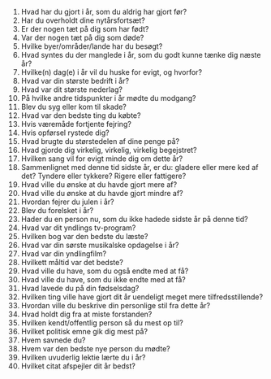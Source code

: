 1. Hvad har du gjort i år, som du aldrig har gjort før?
2. Har du overholdt dine nytårsfortsæt?
3. Er der nogen tæt på dig som har født?
4. Var der nogen tæt på dig som døde?
5. Hvilke byer/områder/lande har du besøgt?
6. Hvad syntes du der manglede i år, som du godt kunne tænke dig næste år?
7. Hvilke(n) dag(e) i år vil du huske for evigt, og hvorfor?
8. Hvad var din største bedrift i år?
9. Hvad var dit største nederlag?
10. På hvilke andre tidspunkter i år mødte du modgang?
11. Blev du syg eller kom til skade?
12. Hvad var den bedste ting du købte?
13. Hvis væremåde fortjente fejring?
14. Hvis opførsel rystede dig?
15. Hvad brugte du størstedelen af dine penge på?
16. Hvad gjorde dig virkelig, virkelig, virkelig begejstret?
17. Hvilken sang vil for evigt minde dig om dette år?
18. Sammenlignet med denne tid sidste år, er du: gladere eller mere ked af det? Tyndere eller tykkere? Rigere eller fattigere?
19. Hvad ville du ønske at du havde gjort mere af?
20. Hvad ville du ønske at du havde gjort mindre af?
21. Hvordan fejrer du julen i år?
22. Blev du forelsket i år?
23. Hader du en person nu, som du ikke hadede sidste år på denne tid? 
24. Hvad var dit yndlings tv-program?
25. Hvilken bog var den bedste du læste?
26. Hvad var din sørste musikalske opdagelse i år?
27. Hvad var din yndlingfilm?
28. Hvilkett måltid var det bedste?
29. Hvad ville du have, som du også endte med at få?
30. Hvad ville du have, som du ikke endte med at få?
31. Hvad lavede du på din fødselsdag?
32. Hvilken ting ville have gjort dit år uendeligt meget mere tilfredsstillende?
33. Hvordan ville du beskrive din personlige stil fra dette år?
34. Hvad holdt dig fra at miste forstanden?
35. Hvilken kendt/offentlig person så du mest op til?
36. Hvilket politisk emne gik dig mest på?
37. Hvem savnede du?
38. Hvem var den bedste nye person du mødte?
39. Hvilken uvuderlig lektie lærte du i år?
40. Hvilket citat afspejler dit år bedst?
